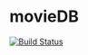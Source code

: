 # movieDB

[![Build Status](https://travis-ci.org/timstudt/movieDB.svg?branch=master)](https://travis-ci.org/timstudt/movieDB)
